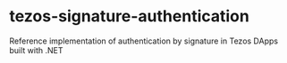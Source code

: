 # tezos-signature-authentication
Reference implementation of authentication by signature in Tezos DApps built with .NET
